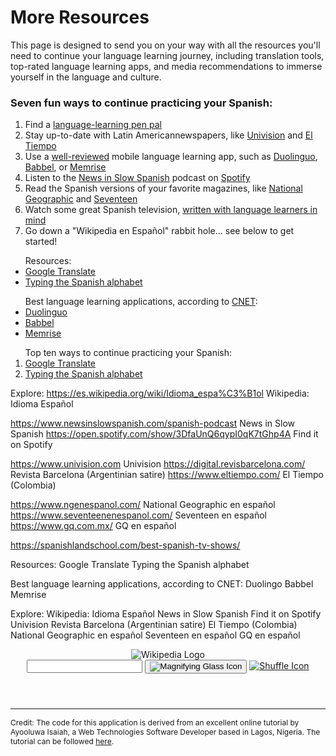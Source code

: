 <h1>More Resources</h1>


<p>This page is designed to send you on your way with all the resources you'll need to continue your language learning journey, including translation tools, top-rated language learning apps, and media recommendations to immerse yourself in the language and culture.</p>

<section>
	<h3>Seven fun ways to continue practicing your Spanish:</h3>
<ol>
	<li>Find a <a href="https://www.fluentin3months.com/pen-pals/">language-learning pen pal</a></li>
	<li>Stay up-to-date with Latin Americannewspapers, like <a href="https://www.univision.com">Univision</a> and <a href="https://www.eltiempo.com/">El Tiempo</a></strong></li>
	<li>Use a <a href="https://www.cnet.com/news/best-language-learning-apps-become%20fluent/">well-reviewed</a> mobile language learning app, such as <a href="https://www.duolingo.com/">Duolinguo</a>, <a href="https://www.babbel.com/">Babbel</a>, or <a href="https://www.memrise.com/">Memrise</a></li>
	<li>Listen to the <a href="https://www.newsinslowspanish.com/spanish-podcast">News in Slow Spanish</a> podcast on <a href="https://open.spotify.com/show/3DfaUnQ6qypI0qK7tGhp4A">Spotify</a></li>
	<li>Read the Spanish versions of your favorite magazines, like <a href="https://www.ngenespanol.com/">National Geographic</a> and <a href="https://www.seventeenenespanol.com/">Seventeen</a></li>
	<li>Watch some great Spanish television, <a href="https://spanishlandschool.com/best-spanish-tv-shows/">written with language learners in mind</a></li>
	<li>Go down a "Wikipedia en Español" rabbit hole... see below to get started!</li>
</ol>
</section>

<ul>
  Resources:
  <li><a href="https://translate.google.com/">Google Translate</a></li>
  <li><a href="https://studyspanish.com/typing-spanish-accents">Typing the Spanish alphabet</a></li>
</ul>

<ul>
  Best language learning applications, according to <a href="https://www.cnet.com/news/best-language-learning-apps-become fluent/">CNET</a>: 
  <li><a href="https://www.duolingo.com/">Duolinguo</a></li>
  <li><a href="https://www.babbel.com/">Babbel</a></li>
  <li><a href="https://www.memrise.com/">Memrise</a></li>
</ul>

<ol>
  Top ten ways to continue practicing your Spanish:
  <li><a href="https://translate.google.com/">Google Translate</a></li>
  <li><a href="https://studyspanish.com/typing-spanish-accents">Typing the Spanish alphabet</a></li>
</ol>
  
<p>
  
Explore:
https://es.wikipedia.org/wiki/Idioma_espa%C3%B1ol
Wikipedia: Idioma Español

https://www.newsinslowspanish.com/spanish-podcast
News in Slow Spanish
https://open.spotify.com/show/3DfaUnQ6qypI0qK7tGhp4A
Find it on Spotify

https://www.univision.com
Univision
https://digital.revisbarcelona.com/
Revista Barcelona (Argentinian satire)
https://www.eltiempo.com/
El Tiempo (Colombia)

https://www.ngenespanol.com/
National Geographic en español
https://www.seventeenenespanol.com/
Seventeen en español
https://www.gq.com.mx/
GQ en español


https://spanishlandschool.com/best-spanish-tv-shows/


Resources:
Google Translate
Typing the Spanish alphabet

Best language learning applications, according to CNET:
Duolingo
Babbel
Memrise

Explore:
Wikipedia: Idioma Español
News in Slow Spanish
Find it on Spotify
Univision
Revista Barcelona (Argentinian satire)
El Tiempo (Colombia)
National Geographic en español
Seventeen en español
GQ en español


</p>

<header class="searchForm-container">
<img src="https://image.ibb.co/e6vOFQ/wikipedia.png" alt="Wikipedia Logo">
<form class="searchForm">
        <input type="search" class="searchForm-input">
        <button type="submit" class="icon searchIcon">
          <img src="https://image.ibb.co/cpG8zk/search.png" alt="Magnifying Glass Icon">
        </button>
        <a href="" class="icon randomIcon">
          <img src="https://image.ibb.co/fR5OX5/random.png" alt="Shuffle Icon">
        </a>
      </form>
</header>
<section class="searchResults"></section>
  
<script>
  function handleSubmit(event) {
    // prevent page from reloading when form is submitted
  event.preventDefault();
  // get the value of the input field
  const input = document.querySelector('.searchForm-input').value;
  // remove whitespace from the input
  const searchQuery = input.trim();
  // call `fetchResults` and pass it the `searchQuery`
  fetchResults(searchQuery);
}

function fetchResults(searchQuery) {
	  const endpoint = `https://en.wikipedia.org/w/api.php?action=query&list=search&prop=info&inprop=url&utf8=&format=json&origin=*&srlimit=20&srsearch=${searchQuery}`;
  	fetch(endpoint)
  		.then(response => response.json())
  		.then(data => {
        const results = data.query.search;
  	  	displayResults(results);
		})
       .catch(() => document.querySelector('.searchForm-input').value = 'Please enter a search term.');
       //.catch(() => console.log('An error occured'));
}

function displayResults(results) {
  const searchResults = document.querySelector('.searchResults');
  searchResults.innerHTML = '';
  results.forEach(result => {
  const url = encodeURI(`https://en.wikipedia.org/wiki/${result.title}`);
  
  searchResults.insertAdjacentHTML('beforeend',
  
  `<div class="resultItem">
  <h3 class="resultItem-title">
  <a href="${url}" target="_blank" rel="noopener">${result.title}</a>
  </h3>
  <span class="resultItem-snippet">${result.snippet}</span><br>
  <a href="${url}" class="resultItem-link" target="_blank" rel="noopener">${url}</a>
  </div>`
  );
  
});

console.log(results);
}
const form = document.querySelector('.searchForm');
form.addEventListener('submit', handleSubmit);
</script>

<hr>
<div style="clear:both;"></div>
<div>
	<p style="font-size: 86%;">Credit: The code for this application is derived from an excellent online tutorial by Ayooluwa Isaiah, a Web Technologies Software Developer based in Lagos, Nigeria. The tutorial can be followed <a href="https://freshman.tech/wikipedia-javascript/">here</a>.</p></div>

